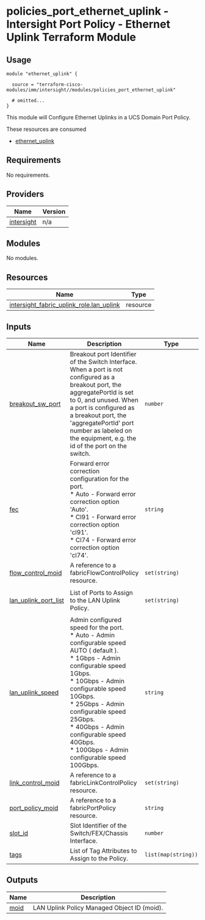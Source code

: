 # policies_port_ethernet_uplink - Intersight Port Policy - Ethernet Uplink Terraform Module

## Usage

```hcl
module "ethernet_uplink" {

  source = "terraform-cisco-modules/imm/intersight//modules/policies_port_ethernet_uplink"

  # omitted...
}
```

This module will Configure Ethernet Uplinks in a UCS Domain Port Policy.

These resources are consumed

* [ethernet_uplink](https://registry.terraform.io/providers/CiscoDevNet/intersight/latest/docs/resources/fabric_lan_uplink_policy)

<!-- BEGINNING OF PRE-COMMIT-TERRAFORM DOCS HOOK -->
## Requirements

No requirements.

## Providers

| Name | Version |
|------|---------|
| <a name="provider_intersight"></a> [intersight](#provider\_intersight) | n/a |

## Modules

No modules.

## Resources

| Name | Type |
|------|------|
| [intersight_fabric_uplink_role.lan_uplink](https://registry.terraform.io/providers/CiscoDevNet/intersight/latest/docs/resources/fabric_uplink_role) | resource |

## Inputs

| Name | Description | Type | Default | Required |
|------|-------------|------|---------|:--------:|
| <a name="input_breakout_sw_port"></a> [breakout\_sw\_port](#input\_breakout\_sw\_port) | Breakout port Identifier of the Switch Interface.  When a port is not configured as a breakout port, the aggregatePortId is set to 0, and unused.  When a port is configured as a breakout port, the 'aggregatePortId' port number as labeled on the equipment, e.g. the id of the port on the switch. | `number` | `0` | no |
| <a name="input_fec"></a> [fec](#input\_fec) | Forward error correction configuration for the port.<br>* Auto - Forward error correction option 'Auto'.<br>* Cl91 - Forward error correction option 'cl91'.<br>* Cl74 - Forward error correction option 'cl74'. | `string` | `"Auto"` | no |
| <a name="input_flow_control_moid"></a> [flow\_control\_moid](#input\_flow\_control\_moid) | A reference to a fabricFlowControlPolicy resource. | `set(string)` | `[]` | no |
| <a name="input_lan_uplink_port_list"></a> [lan\_uplink\_port\_list](#input\_lan\_uplink\_port\_list) | List of Ports to Assign to the LAN Uplink Policy. | `set(string)` | <pre>[<br>  49<br>]</pre> | no |
| <a name="input_lan_uplink_speed"></a> [lan\_uplink\_speed](#input\_lan\_uplink\_speed) | Admin configured speed for the port.<br>* Auto - Admin configurable speed AUTO ( default ).<br>* 1Gbps - Admin configurable speed 1Gbps.<br>* 10Gbps - Admin configurable speed 10Gbps.<br>* 25Gbps - Admin configurable speed 25Gbps.<br>* 40Gbps - Admin configurable speed 40Gbps.<br>* 100Gbps - Admin configurable speed 100Gbps. | `string` | `"Auto"` | no |
| <a name="input_link_control_moid"></a> [link\_control\_moid](#input\_link\_control\_moid) | A reference to a fabricLinkControlPolicy resource. | `set(string)` | `[]` | no |
| <a name="input_port_policy_moid"></a> [port\_policy\_moid](#input\_port\_policy\_moid) | A reference to a fabricPortPolicy resource. | `string` | n/a | yes |
| <a name="input_slot_id"></a> [slot\_id](#input\_slot\_id) | Slot Identifier of the Switch/FEX/Chassis Interface. | `number` | `1` | no |
| <a name="input_tags"></a> [tags](#input\_tags) | List of Tag Attributes to Assign to the Policy. | `list(map(string))` | `[]` | no |

## Outputs

| Name | Description |
|------|-------------|
| <a name="output_moid"></a> [moid](#output\_moid) | LAN Uplink Policy Managed Object ID (moid). |
<!-- END OF PRE-COMMIT-TERRAFORM DOCS HOOK -->

